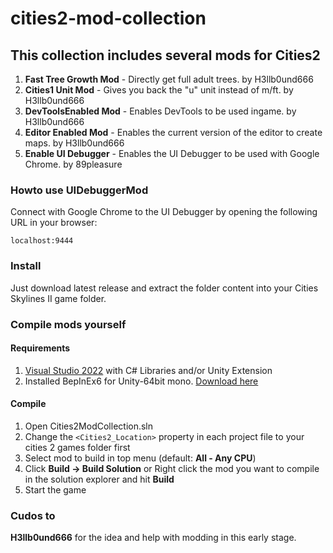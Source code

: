 # cities2-mod-collection

## This collection includes several mods for Cities2
1. **Fast Tree Growth Mod** - Directly get full adult trees. by H3llb0und666
2. **Cities1 Unit Mod** - Gives you back the "u" unit instead of m/ft. by H3llb0und666
3. **DevToolsEnabled Mod** - Enables DevTools to be used ingame. by H3llb0und666
4. **Editor Enabled Mod** - Enables the current version of the editor to create maps. by H3llb0und666
5. **Enable UI Debugger** - Enables the UI Debugger to be used with Google Chrome. by 89pleasure
 

### Howto use UIDebuggerMod
Connect with Google Chrome to the UI Debugger by opening the following URL in your browser:

```localhost:9444```

### Install
Just download latest release and extract the folder content into your Cities Skylines II game folder.

### Compile mods yourself
#### Requirements
1. [Visual Studio 2022](https://visualstudio.microsoft.com/de/downloads/) with C# Libraries and/or Unity Extension 
2. Installed BepInEx6 for Unity-64bit mono. [Download here](https://builds.bepinex.dev/projects/bepinex_be)
#### Compile
1. Open Cities2ModCollection.sln
2. Change the ```<Cities2_Location>``` property in each project file to your cities 2 games folder first
3. Select mod to build in top menu (default: **All - Any CPU**)
4. Click **Build -> Build Solution** or Right click the mod you want to compile in the solution explorer and hit **Build** 
5. Start the game

### Cudos to
**H3llb0und666** for the idea and help with modding in this early stage.
